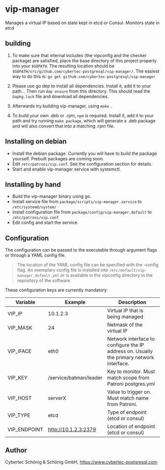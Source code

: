 # vip-manager

Manages a virtual IP based on state kept in etcd or Consul. Monitors state in etcd 

## building
1. To make sure that internal includes (the vipconfig and the checker package) are satisfied, place the base directory of this project properly into your `$GOPATH`.
    The resulting location should be `$GOPATH/src/github.com/cybertec-postgresql/vip-manager/`. The easiest way to do this is:
    ```go get github.com/cybertec-postgresql/vip-manager```

2. Please use go dep to install all dependencies. Install it, add it to your path...
    Then run `dep ensure` from this directory. This should read the `Gopkg.lock` file and download all dependencies.

3. Afterwards try building vip-manager, using `make` .

4. To build your own .deb or .rpm, `npm` is required.
    Install it, add it to your path and try running `make package`, which will generate a .deb package and will also convert that into a matching .rpm file.

## Installing on debian

* Install the debian package. Currently you will have to build the package yourself. Prebuilt packages are coming soon.
* Edit `/etc/patroni/vip.conf`. See the configuration section for details.
* Start and enable vip-manager service with systemctl.

## Installing by hand

* Build the vip-manager binary using go. 
* Install service file from `package/scripts/vip-manager.service` to `/etc/systemd/system/`
* Install configuration file from `package/config/vip-manager.default` to `/etc/patroni/vip.conf`
* Edit config and start the service.

## Configuration
The configuration can be passed to the executable through argument flags or through a YAML config file.
> The location of the YAML config file can be specified with the -config flag.
> An exemplary config file is installed into `/etc/default/vip-manager_default.yml` or is available in the vipconfig directory in the repository of the software.

These configuration keys are currently mandatory:

| Variable  | Example  | Description                                                                              |
|-----------|----------|------------------------------------------------------------------------------------------|
| VIP_IP    | 10.1.2.3 | Virtual IP that is being managed                                                         |
| VIP_MASK  | 24       | Netmask of the virtual IP                                                                |
| VIP_IFACE | eth0     | Network interface to configure the IP address on. Usually the primary network interface. |
| VIP_KEY   | /service/batman/leader | Key to monitor. Must match  scope from Patroni postgres.yml                |
| VIP_HOST  | serverX  | Value to trigger on. Must match name from Patroni.                                       |
| VIP_TYPE  | etcd     | Type of endpoint (etcd or consul)                                                        |
| VIP_ENDPOINT | http://10.1.2.3:2379 | Location of endpoint (etcd or consul)                                     |



## Author

Cybertec Schönig & Schönig GmbH, https://www.cybertec-postgresql.com
